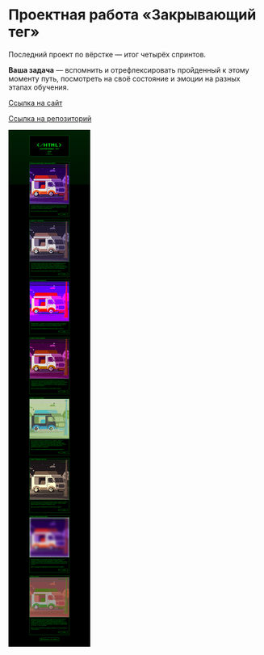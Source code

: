 # Проектная работа «Закрывающий тег»

Последний проект по вёрстке — итог четырёх спринтов.

**Ваша задача** — вспомнить и отрефлексировать пройденный к этому моменту путь, посмотреть на своё состояние и эмоции на разных этапах обучения.


[Ссылка на сайт](https://alexvere21.github.io/zakrivayuschiy-teg-f/)

[Ссылка на репозиторий](https://github.com/AlexVere21/zakrivayuschiy-teg-f.git)

![Текст с описанием картинки](Dark.png)
